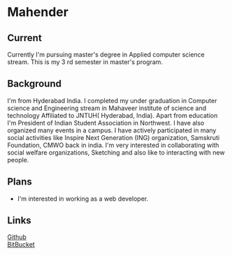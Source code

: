 # Mahender
## Current
Currently I'm pursuing master's degree in Applied computer science stream. This is my 3 rd semester in master's program. 
## Background
I'm from Hyderabad India. I completed my under graduation in Computer science and Engineering stream in Mahaveer institute of science and technology Affiliated to JNTUH( Hyderabad, India). Apart from education I'm President of Indian Student Association in Northwest. I have also organized many events in a campus. I have actively participated in many social activities like Inspire Next Generation (ING) organization, Samskruti Foundation, CMWO back in india. I'm very interested in collaborating with social welfare organizations, Sketching and also like to interacting with new people.

## Plans
- I'm interested in working as a web developer.

## Links
[Github](https://github.com/Mahender1166)
<br>
[BitBucket](https://bitbucket.org/Mahender1414/)
